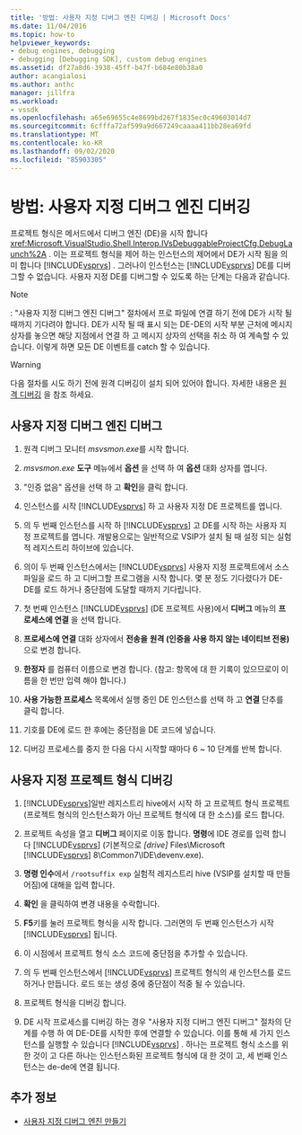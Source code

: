 ```yaml
---
title: '방법: 사용자 지정 디버그 엔진 디버깅 | Microsoft Docs'
ms.date: 11/04/2016
ms.topic: how-to
helpviewer_keywords:
- debug engines, debugging
- debugging [Debugging SDK], custom debug engines
ms.assetid: df27a8d6-3938-45ff-b47f-b684e80b38a0
author: acangialosi
ms.author: anthc
manager: jillfra
ms.workload:
- vssdk
ms.openlocfilehash: a65e69655c4e8699bd267f1835ec0c49603014d7
ms.sourcegitcommit: 6cfffa72af599a9d667249caaaa411bb28ea69fd
ms.translationtype: MT
ms.contentlocale: ko-KR
ms.lasthandoff: 09/02/2020
ms.locfileid: "85903305"
---
```

# <a name="how-to-debug-a-custom-debug-engine"></a>방법: 사용자 지정 디버그 엔진 디버깅
프로젝트 형식은 메서드에서 디버그 엔진 (DE)을 시작 합니다 <xref:Microsoft.VisualStudio.Shell.Interop.IVsDebuggableProjectCfg.DebugLaunch%2A> . 이는 프로젝트 형식을 제어 하는 인스턴스의 제어에서 DE가 시작 됨을 의미 합니다 [!INCLUDE[vsprvs](../../code-quality/includes/vsprvs_md.md)] . 그러나이 인스턴스는 [!INCLUDE[vsprvs](../../code-quality/includes/vsprvs_md.md)] DE를 디버그할 수 없습니다. 사용자 지정 DE를 디버그할 수 있도록 하는 단계는 다음과 같습니다.

> [!NOTE]
> : "사용자 지정 디버그 엔진 디버그" 절차에서 프로 파일에 연결 하기 전에 DE가 시작 될 때까지 기다려야 합니다. DE가 시작 될 때 표시 되는 DE-DE의 시작 부분 근처에 메시지 상자를 놓으면 해당 지점에서 연결 하 고 메시지 상자의 선택을 취소 하 여 계속할 수 있습니다. 이렇게 하면 모든 DE 이벤트를 catch 할 수 있습니다.

> [!WARNING]
> 다음 절차를 시도 하기 전에 원격 디버깅이 설치 되어 있어야 합니다. 자세한 내용은 [원격 디버깅](../../debugger/remote-debugging.md) 을 참조 하세요.

## <a name="debug-a-custom-debug-engine"></a>사용자 지정 디버그 엔진 디버그

1. 원격 디버그 모니터 *msvsmon.exe*를 시작 합니다.

2. *msvsmon.exe* **도구** 메뉴에서 **옵션** 을 선택 하 여 **옵션** 대화 상자를 엽니다.

3. "인증 없음" 옵션을 선택 하 고 **확인**을 클릭 합니다.

4. 인스턴스를 시작 [!INCLUDE[vsprvs](../../code-quality/includes/vsprvs_md.md)] 하 고 사용자 지정 DE 프로젝트를 엽니다.

5. 의 두 번째 인스턴스를 시작 하 [!INCLUDE[vsprvs](../../code-quality/includes/vsprvs_md.md)] 고 DE를 시작 하는 사용자 지정 프로젝트를 엽니다. 개발용으로는 일반적으로 VSIP가 설치 될 때 설정 되는 실험적 레지스트리 하이브에 있습니다.

6. 의이 두 번째 인스턴스에서는 [!INCLUDE[vsprvs](../../code-quality/includes/vsprvs_md.md)] 사용자 지정 프로젝트에서 소스 파일을 로드 하 고 디버그할 프로그램을 시작 합니다. 몇 분 정도 기다렸다가 DE-DE를 로드 하거나 중단점에 도달할 때까지 기다립니다.

7. 첫 번째 인스턴스 [!INCLUDE[vsprvs](../../code-quality/includes/vsprvs_md.md)] (DE 프로젝트 사용)에서 **디버그** 메뉴의 **프로세스에 연결** 을 선택 합니다.

8. **프로세스에 연결** 대화 상자에서 **전송을** **원격 (인증을 사용 하지 않는 네이티브 전용)** 으로 변경 합니다.

9. **한정자** 를 컴퓨터 이름으로 변경 합니다. (참고: 항목에 대 한 기록이 있으므로이 이름을 한 번만 입력 해야 합니다.)

10. **사용 가능한 프로세스** 목록에서 실행 중인 DE 인스턴스를 선택 하 고 **연결** 단추를 클릭 합니다.

11. 기호를 DE에 로드 한 후에는 중단점을 DE 코드에 넣습니다.

12. 디버깅 프로세스를 중지 한 다음 다시 시작할 때마다 6 ~ 10 단계를 반복 합니다.

## <a name="debug-a-custom-project-type"></a>사용자 지정 프로젝트 형식 디버깅

1. [!INCLUDE[vsprvs](../../code-quality/includes/vsprvs_md.md)]일반 레지스트리 hive에서 시작 하 고 프로젝트 형식 프로젝트 (프로젝트 형식의 인스턴스화가 아닌 프로젝트 형식에 대 한 소스)를 로드 합니다.

2. 프로젝트 속성을 열고 **디버그** 페이지로 이동 합니다. **명령**에 IDE 경로를 입력 합니다 [!INCLUDE[vsprvs](../../code-quality/includes/vsprvs_md.md)] (기본적으로 *[drive]* Files\Microsoft [!INCLUDE[vsprvs](../../code-quality/includes/vsprvs_md.md)] 8\Common7\IDE\devenv.exe).

3. **명령 인수**에서 `/rootsuffix exp` 실험적 레지스트리 hive (VSIP를 설치할 때 만들어짐)에 대해을 입력 합니다.

4. **확인** 을 클릭하여 변경 내용을 수락합니다.

5. **F5**키를 눌러 프로젝트 형식을 시작 합니다. 그러면의 두 번째 인스턴스가 시작 [!INCLUDE[vsprvs](../../code-quality/includes/vsprvs_md.md)] 됩니다.

6. 이 시점에서 프로젝트 형식 소스 코드에 중단점을 추가할 수 있습니다.

7. 의 두 번째 인스턴스에서 [!INCLUDE[vsprvs](../../code-quality/includes/vsprvs_md.md)] 프로젝트 형식의 새 인스턴스를 로드 하거나 만듭니다. 로드 또는 생성 중에 중단점이 적중 될 수 있습니다.

8. 프로젝트 형식을 디버깅 합니다.

9. DE 시작 프로세스를 디버깅 하는 경우 "사용자 지정 디버그 엔진 디버그" 절차의 단계를 수행 하 여 DE-DE를 시작한 후에 연결할 수 있습니다. 이를 통해 세 가지 인스턴스를 실행할 수 있습니다 [!INCLUDE[vsprvs](../../code-quality/includes/vsprvs_md.md)] . 하나는 프로젝트 형식 소스를 위한 것이 고 다른 하나는 인스턴스화된 프로젝트 형식에 대 한 것이 고, 세 번째 인스턴스는 de-de에 연결 됩니다.

## <a name="see-also"></a>추가 정보
- [사용자 지정 디버그 엔진 만들기](../../extensibility/debugger/creating-a-custom-debug-engine.md)
